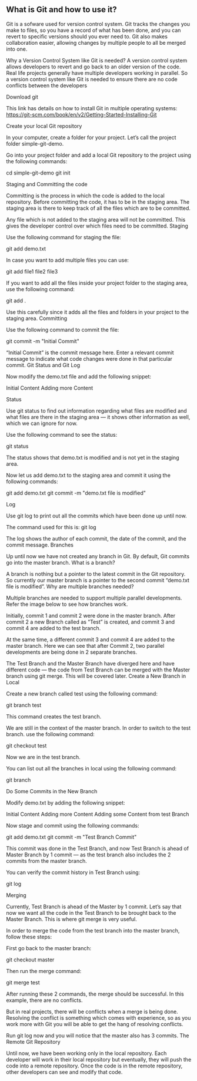 ## What is Git and how to use it?
Git is a sofware used for version control system. Git tracks the changes you make to files, so you have a record of what has been done, and you can revert to specific versions should you ever need to. Git also makes collaboration easier, allowing changes by multiple people to all be merged into one.

Why a Version Control System like Git is needed?
A version control system allows developers to revert and go back to an older version of the code.
Real life projects generally have multiple developers working in parallel. So a version control system like Git is needed to ensure there are no code conflicts between the developers

Download git

This link has details on how to install Git in multiple operating systems:
https://git-scm.com/book/en/v2/Getting-Started-Installing-Git

Create your local Git repository

In your computer, create a folder for your project. Let’s call the project folder simple-git-demo.

Go into your project folder and add a local Git repository to the project using the following commands:

cd simple-git-demo
git init

Staging and Committing the code

Committing is the process in which the code is added to the local repository. Before committing the code, it has to be in the staging area. The staging area is there to keep track of all the files which are to be committed.

Any file which is not added to the staging area will not be committed. This gives the developer control over which files need to be committed.
Staging

Use the following command for staging the file:

git add demo.txt

In case you want to add multiple files you can use:

git add file1 file2 file3

If you want to add all the files inside your project folder to the staging area, use the following command:

git add .

Use this carefully since it adds all the files and folders in your project to the staging area.
Committing

Use the following command to commit the file:

git commit -m "Initial Commit"

“Initial Commit” is the commit message here. Enter a relevant commit message to indicate what code changes were done in that particular commit.
Git Status and Git Log

Now modify the demo.txt file and add the following snippet:

Initial Content Adding more Content

Status

Use git status to find out information regarding what files are modified and what files are there in the staging area — it shows other information as well, which we can ignore for now.

Use the following command to see the status:

git status

The status shows that demo.txt is modified and is not yet in the staging area.

Now let us add demo.txt to the staging area and commit it using the following commands:

git add demo.txt git commit -m "demo.txt file is modified"

Log

Use git log to print out all the commits which have been done up until now.

The command used for this is:
git log

The log shows the author of each commit, the date of the commit, and the commit message.
Branches

Up until now we have not created any branch in Git. By default, Git commits go into the master branch.
What is a branch?

A branch is nothing but a pointer to the latest commit in the Git repository. So currently our master branch is a pointer to the second commit “demo.txt file is modified”.
Why are multiple branches needed?

Multiple branches are needed to support multiple parallel developments. Refer the image below to see how branches work.

Initially, commit 1 and commit 2 were done in the master branch. After commit 2 a new Branch called as “Test” is created, and commit 3 and commit 4 are added to the test branch.

At the same time, a different commit 3 and commit 4 are added to the master branch. Here we can see that after Commit 2, two parallel developments are being done in 2 separate branches.

The Test Branch and the Master Branch have diverged here and have different code — the code from Test Branch can be merged with the Master branch using git merge. This will be covered later.
Create a New Branch in Local

Create a new branch called test using the following command:

git branch test

This command creates the test branch.

We are still in the context of the master branch. In order to switch to the test branch. use the following command:

git checkout test

Now we are in the test branch.

You can list out all the branches in local using the following command:

git branch

Do Some Commits in the New Branch

Modify demo.txt by adding the following snippet:

Initial Content Adding more Content Adding some Content from test Branch

Now stage and commit using the following commands:

git add demo.txt git commit -m "Test Branch Commit"

This commit was done in the Test Branch, and now Test Branch is ahead of Master Branch by 1 commit — as the test branch also includes the 2 commits from the master branch.

You can verify the commit history in Test Branch using:

git log

Merging

Currently, Test Branch is ahead of the Master by 1 commit. Let’s say that now we want all the code in the Test Branch to be brought back to the Master Branch. This is where git merge is very useful.

In order to merge the code from the test branch into the master branch, follow these steps:

First go back to the master branch:

git checkout master

Then run the merge command:

git merge test

After running these 2 commands, the merge should be successful. In this example, there are no conflicts.

But in real projects, there will be conflicts when a merge is being done. Resolving the conflict is something which comes with experience, so as you work more with Git you will be able to get the hang of resolving conflicts.

Run git log now and you will notice that the master also has 3 commits.
The Remote Git Repository

Until now, we have been working only in the local repository. Each developer will work in their local repository but eventually, they will push the code into a remote repository. Once the code is in the remote repository, other developers can see and modify that code.
